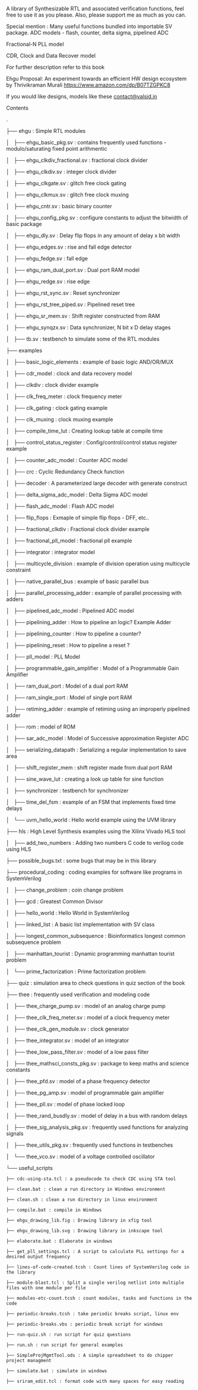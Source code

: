 A library of Synthesizable RTL and associated verification functions, feel free to use it as you please. Also, please support me as much as you can.

Special mention : 
Many useful functions bundled into importable SV package.
ADC models - flash, counter, delta sigma, pipelined ADC

Fractional-N PLL model

CDR, Clock and Data Recover model 

For further description refer to this book

Ehgu Proposal: An experiment towards an efficient HW design ecosystem
by Thrivikraman Murali
https://www.amazon.com/dp/B07TZGPKC8

If you would like designs, models like these contact@valsid.in


Contents

.

├── ehgu : Simple RTL modules

│   ├── ehgu_basic_pkg.sv : contains frequently used functions - modulo/saturating fixed point arithmentic

│   ├── ehgu_clkdiv_fractional.sv : fractional clock divider

│   ├── ehgu_clkdiv.sv : integer clock divider

│   ├── ehgu_clkgate.sv : glitch free clock gating 

│   ├── ehgu_clkmux.sv : glitch free clock muxing

│   ├── ehgu_cntr.sv : basic binary counter

│   ├── ehgu_config_pkg.sv : configure constants to adjust the bitwidth of basic package

│   ├── ehgu_dly.sv : Delay flip flops in any amount of delay x bit width

│   ├── ehgu_edges.sv : rise and fall edge detector

│   ├── ehgu_fedge.sv : fall edge

│   ├── ehgu_ram_dual_port.sv : Dual port RAM model

│   ├── ehgu_redge.sv : rise edge

│   ├── ehgu_rst_sync.sv : Reset synchronizer

│   ├── ehgu_rst_tree_piped.sv : Pipelined reset tree

│   ├── ehgu_sr_mem.sv : Shift register constructed from RAM

│   ├── ehgu_synqzx.sv : Data synchronizer, N bit x D delay stages

│   ├── tb.sv : testbench to simulate some of the RTL modules

├── examples

│   ├── basic_logic_elements : example of basic logic AND/OR/MUX

│   ├── cdr_model : clock and data recovery model

│   ├── clkdiv : clock divider example

│   ├── clk_freq_meter : clock frequency meter

│   ├── clk_gating : clock gating example

│   ├── clk_muxing : clock muxing example

│   ├── compile_time_lut : Creating lookup table at compile time

│   ├── control_status_register : Config/control/control status register example

│   ├── counter_adc_model : Counter ADC model

│   ├── crc : Cyclic Redundancy Check function

│   ├── decoder : A parameterized large decoder with generate construct

│   ├── delta_sigma_adc_model : Delta Sigma ADC model

│   ├── flash_adc_model : Flash ADC model

│   ├── flip_flops : Exmaple of simple flip flops - DFF, etc..

│   ├── fractional_clkdiv : Fractional clock divider example

│   ├── fractional_pll_model : fractional pll example

│   ├── integrator : integrator model 

│   ├── multicycle_division : example of division operation using multicycle constraint

│   ├── native_parallel_bus : example of basic parallel bus

│   ├── parallel_processing_adder : example of parallel processing with adders

│   ├── pipelined_adc_model : Pipelined ADC model

│   ├── pipelining_adder : How to pipeline an logic? Example Adder

│   ├── pipelining_counter : How to pipeline a counter?

│   ├── pipelining_reset : How to pipeline a reset ?

│   ├── pll_model : PLL Model

│   ├── programmable_gain_amplifier : Model of a Programmable Gain Amplifier

│   ├── ram_dual_port : Model of a dual port RAM

│   ├── ram_single_port : Model of single port RAM

│   ├── retiming_adder : example of retiming using an improperly pipelined adder

│   ├── rom : model of ROM

│   ├── sar_adc_model : Model of Successive approximation Register ADC

│   ├── serializing_datapath : Serializing a regular implementation to save area

│   ├── shift_register_mem : shift register made from dual port RAM

│   ├── sine_wave_lut : creating a look up table for sine function

│   ├── synchronizer : testbench for synchronizer

│   ├── time_del_fsm : example of an FSM that implements fixed time delays

│   └── uvm_hello_world : Hello world example using the UVM library

├── hls : High Level Synthesis examples using the Xilinx Vivado HLS tool

│   ├── add_two_numbers : Adding two numbers C code to verilog code using HLS

├── possible_bugs.txt : some bugs that may be in this library

├── procedural_coding : coding examples for software like programs in SystemVerilog

│   ├── change_problem : coin change problem

│   ├── gcd : Greatest Common Divisor

│   ├── hello_world : Hello World in SystemVerilog

│   ├── linked_list : A basic list implementation with SV class

│   ├── longest_common_subsequence : Bioinformatics longest common subsequence problem

│   ├── manhattan_tourist : Dynamic programming manhattan tourist problem

│   └── prime_factorization : Prime factorization problem

├── quiz : simulation area to check questions in quiz section of the book

├── thee : frequently used verification and modeling code

│   ├── thee_charge_pump.sv : model of an analog charge pump

│   ├── thee_clk_freq_meter.sv : model of a clock frequency meter

│   ├── thee_clk_gen_module.sv : clock generator

│   ├── thee_integrator.sv : model of an integrator

│   ├── thee_low_pass_filter.sv : model of a low pass filter

│   ├── thee_mathsci_consts_pkg.sv : package to keep maths and science constants

│   ├── thee_pfd.sv : model of a phase frequency detector

│   ├── thee_pg_amp.sv : model of programmable gain amplifier

│   ├── thee_pll.sv : model of phase locked loop

│   ├── thee_rand_busdly.sv : model of delay in a bus with random delays

│   ├── thee_sig_analysis_pkg.sv : frequently used functions for analyzing signals

│   ├── thee_utils_pkg.sv : frequently used functions in testbenches

│   └── thee_vco.sv : model of a voltage controlled oscillator

└── useful_scripts

    ├── cdc-using-sta.tcl : a pseudocode to check CDC using STA tool

    ├── clean.bat : clean a run directory in Windows environment

    ├── clean.sh : clean a run directory in linux environment

    ├── compile.bat : compile in Windows

    ├── ehgu_drawing_lib.fig : Drawing library in xfig tool

    ├── ehgu_drawing_lib.svg : Drawing library in inkscape tool

    ├── elaborate.bat : Elaborate in windows

    ├── get_pll_settings.tcl : A script to calculate PLL settings for a desired output frequency

    ├── lines-of-code-created.tcsh : Count lines of SystemVerilog code in the library

    ├── module-blast.tcl : Split a single verilog netlist into multiple files with one module per file

    ├── modules-etc-count.tcsh : count modules, tasks and functions in the code

    ├── periodic-breaks.tcsh : take periodic breaks script, linux env

    ├── periodic-breaks.vbs : periodic break script for windows

    ├── run-quiz.sh : run script for quiz questions

    ├── run.sh : run script for general examples

    ├── SimpleProjMgmtTool.ods : A simple spreadsheet to do chipper project managment

    ├── simulate.bat : simulate in windows

    ├── sriram_edit.tcl : format code with many spaces for easy reading





